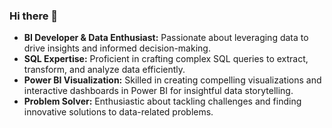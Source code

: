 ### Hi there 👋

- **BI Developer & Data Enthusiast:** Passionate about leveraging data to drive insights and informed decision-making.
- **SQL Expertise:** Proficient in crafting complex SQL queries to extract, transform, and analyze data efficiently.
- **Power BI Visualization:** Skilled in creating compelling visualizations and interactive dashboards in Power BI for insightful data storytelling.
- **Problem Solver:** Enthusiastic about tackling challenges and finding innovative solutions to data-related problems.


